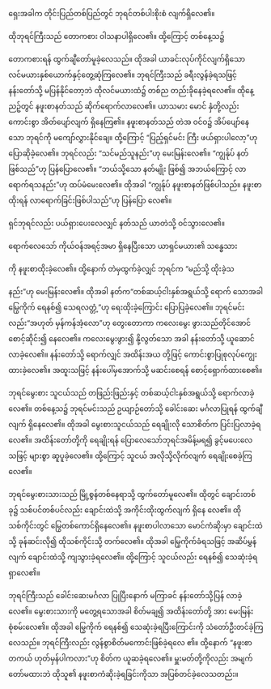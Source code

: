 ရှေးအခါက တိုင်းပြည်တစ်ပြည်တွင် ဘုရင်တစ်ပါးစိုးစံ လျက်ရှိလေ၏။

ထိုဘုရင်ကြီးသည် တောကစား ဝါသနာပါရှိလေ၏။ ထို့ကြောင့် တစ်နေ့သ၌

တောကစားရန် ထွက်ချီတော်မူခဲ့လေသည်။ ထိုအခါ ယာခင်းလုပ်ကိုင်လျက်ရှိသော လင်မယားနှစ်ယောက်နှင့်တွေ့ဆုံကြလေ၏။ ဘုရင်ကြီးသည် ခရီးလွန်ခဲ့ရသဖြင့် နန်းတော်သို့ မပြန်နိုင်တော့ဘဲ ထိုလင်မယားထံ၌ တစ်ည တည်းခိုနေခဲ့ရလေ၏။ ထိုနေ့ညဉ့်တွင် နဖူးစာနတ်သည် ဆိုက်ရောက်လာလေ၏။ ယာသမား မောင် နှံတို့လည်း ကောင်းစွာ အိတ်ပျော်လျက် ရှိနေကြ၏။ နဖူးစာနတ်သည် တဲအ ဝင်ဝ၌ အိပ်ပျော်နေသော ဘုရင်ကို မကျော်လွှားနိုင်ချေ။ ထို့ကြောင့် “ပြည့်ရှင်မင်း ကြီး ဖယ်ရှားပါလော့”ဟု ပြောဆိုခဲ့လေ၏။ ဘုရင်လည်း “သင်မည်သူနည်း”ဟု မေးမြန်းလေ၏။ “ကျွန်ုပ် နတ်ဖြစ်သည်”ဟု ပြန်ပြောလေ၏။ “ဘယ်သို့သော နတ်မျိုး ဖြစ်၍ အဘယ်ကြောင့် လာရောက်ရသနည်း”ဟု ထပ်မံမေးလေ၏။ ထိုအခါ “ကျွန်ုပ် နဖူးစာနတ်ဖြစ်ပါသည်။ နဖူးစာထိုးရန် လာရောက်ခြင်းဖြစ်ပါသည်”ဟု ပြန်ပြော လေ၏။

ရှင်ဘုရင်လည်း ပယ်ရှားပေးလေလျှင် နတ်သည် ယာတဲသို့ ဝင်သွားလေ၏။

ရောက်လေသော် ကိုယ်ဝန်အရင့်အမာ ရှိနေပြီးသော ယာရှင်မယား၏ သန္ဓေသား

ကို နဖူးစာထိုးခဲ့လေ၏။ ထို့နောက် တဲမှထွက်ခဲ့လျှင် ဘုရင်က “မည်သို့ ထိုးခဲ့သ

နည်း”ဟု မေးမြန်းလေ၏။ ထိုအခါ နတ်က“တစ်ဆယ့်ငါးနှစ်အရွယ်သို့ ရောက် သောအခါ မြွေကိုက် ရေနစ်၍ သေရလတ္တံ့”ဟု ရေးထိုးခဲ့ကြောင်း ပြောပြခဲ့လေ၏။ ဘုရင်မင်းလည်း“အဟုတ် မှန်ကန်အံ့လော”ဟု တွေးတောကာ ကလေးမွေး ဖွားသည်တိုင်အောင် စောင့်ဆိုင်း၍ နေလေ၏။ ကလေးမွေးဖွား၍ နို့လွတ်သော အခါ နန်းတော်သို့ ယူဆောင်လာခဲ့လေ၏။ နန်းတော်သို့ ရောက်လျှင် အထိန်းအယ တို့ဖြင့် ကောင်းစွာပြုစုလုပ်ကျွေးထားခဲ့လေ၏။ အထူးသဖြင့် နန်းပေါ်မှအောက်သို့ မဆင်းစေရန် စောင့်ရှောက်ထားစေ၏။

ဘုရင်မွေးစား သူငယ်သည် တဖြည်းဖြည်းနှင့် တစ်ဆယ့်ငါးနှစ်အရွယ်သို့ ရောက်လာခဲ့လေ၏။ တစ်နေ့သ၌ ဘုရင်မင်းသည် ဥယျာဉ်တော်သို့ ခေါင်းဆေး မင်္ဂလာပြုရန် ထွက်ချီလျက် ရှိနေလေ၏။ ထိုအခါ မွေးစားသူငယ်သည် ရေချိုးလို သောစိတ်က ပြင်းပြလာခဲ့ရလေ၏။ အထိန်းတော်တို့ကို ရေချိုးရန် ပြောလေသော်ဘုရင်အမိန့်မရ၍ ခွင့်မပေးလေသဖြင့် များစွာ ဆူပူခဲ့လေ၏။ ထို့ကြောင့် သူငယ် အလိုသို့လိုက်လျက် ရေချိုးစေခဲ့ကြလေ၏။

ဘုရင်မွေးစားသားသည် မြို့စွန်တစ်နေရာသို့ ထွက်တော်မူလေ၏။ ထိုတွင် ချောင်းတစ်ခု၌ သစ်ပင်တစ်ပင်လည်း ချောင်းထဲသို့ အကိုင်းထိုးထွက်လျက် ရှိနေ လေ၏။ ထိုသစ်ကိုင်းတွင် မြွေတစ်ကောင်ရှိနေလေ၏။ နဖူးစာပါလာသော မောင်ကံဆိုးမှာ ချောင်းထဲသို့ ခုန်ဆင်းလို၍ ထိုသစ်ကိုင်းသို့ တက်လေ၏။ ထိုအခါ မြွေကိုက်ခံရသဖြင့် အဆိပ်မွှန်လျက် ချောင်းထဲသို့ ကျသွားခဲ့ရလေ၏။ ထို့ကြောင့် သူငယ်လည်း ရေနစ်၍ သေဆုံးခဲ့ရရှာလေ၏။

ဘုရင်ကြီးသည် ခေါင်းဆေးမင်္ဂလာ ပြုပြီးနောက် မကြာခင် နန်းတော်သို့ပြန် လာခဲ့လေ၏။ မွေးစားသားကို မတွေ့ရသောအခါ စိတ်မချ၍ အထိန်းတော်တို့ အား မေးမြန်းစုံစမ်းလေ၏။ ထိုအခါ မြွေကိုက် ရေနစ်၍ သေဆုံးခဲ့ရပြီးကြောင်းကို သံတော်ဦးတင်ခဲ့ကြလေသည်။ ဘုရင်ကြီးလည်း လွန်စွာစိတ်မကောင်းဖြစ်ခဲ့ရလေ ၏။ ထို့နောက် “နဖူးစာ တကယ် ဟုတ်မှန်ပါကလား”ဟု စိတ်က ယူဆခဲ့ရလေ၏။ မှူးမတ်တို့ကိုလည်း အမျက်တော်မထားဘဲ ထိုသူ၏ နဖူးစာကံဆိုးခဲ့ရခြင်းကိုသာ အပြစ်တင်ခဲ့လေသတည်း။
